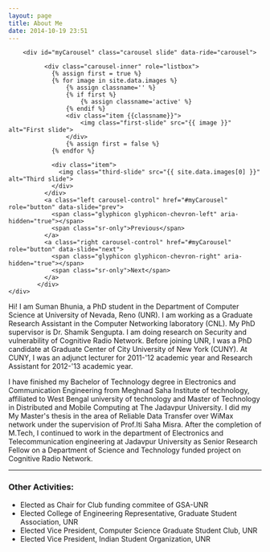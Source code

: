```yaml
---
layout: page
title: About Me
date: 2014-10-19 23:51
---
```


<div class="row">
	<div class="col-xs-12 col-sm-offset-1 col-sm-10 col-md-offset-1  col-md-10 col-lg-offset-1  col-lg-10 margin-top-large">


		<div id="myCarousel" class="carousel slide" data-ride="carousel">

		      <div class="carousel-inner" role="listbox">
		      	{% assign first = true %}
				{% for image in site.data.images %}
					{% assign classname='' %}
					{% if first %}
						{% assign classname='active' %}
					{% endif %}
					<div class="item {{classname}}">
		          		<img class="first-slide" src="{{ image }}" alt="First slide">
		        	</div>
		            {% assign first = false %}
          		{% endfor %}

		        <div class="item">
		          <img class="third-slide" src="{{ site.data.images[0] }}" alt="Third slide">
		        </div>
		      </div>
		      <a class="left carousel-control" href="#myCarousel" role="button" data-slide="prev">
		        <span class="glyphicon glyphicon-chevron-left" aria-hidden="true"></span>
		        <span class="sr-only">Previous</span>
		      </a>
		      <a class="right carousel-control" href="#myCarousel" role="button" data-slide="next">
		        <span class="glyphicon glyphicon-chevron-right" aria-hidden="true"></span>
		        <span class="sr-only">Next</span>
		      </a>
		    </div>
	</div>
</div>
<div?
	<script language="JavaScript" src="http://www.phdcomics.com/previewfeed_horiz.php"> </script>
</div>



<article markdown="1" class="margin-top-large">
Hi! I am Suman Bhunia, a PhD student in the Department of Computer Science at University of Nevada, Reno (UNR). I am working as a Graduate Research Assistant in the Computer Networking laboratory (CNL). My PhD supervisor is Dr. Shamik Sengupta. I am doing research on Security and vulnerability of Cognitive Radio Network. Before joining UNR, I was a PhD candidate at Graduate Center of City University of New York (CUNY). At CUNY, I was an adjunct lecturer for 2011-'12 academic year and Research Assistant for 2012-'13 academic year.

I have finished my Bachelor of Technology degree in Electronics and Communication Engineering from Meghnad Saha Institute of technology, affiliated to West Bengal university of technology and Master of Technology in Distributed and Mobile Computing at The Jadavpur University. I did my My Master's thesis in the area of Reliable Data Transfer over WiMax network under the supervision of Prof.Iti Saha Misra. After the completion of M.Tech, I continued to work in the department of Electronics and Telecommunication engineering at Jadavpur University as Senior Research Fellow on a Department of Science and Technology funded project on Cognitive Radio Network.

----------------------------------

### Other Activities:
- Elected as Chair for Club funding commitee of GSA-UNR
- Elected College of Engineering Representative, Graduate Student Association, UNR
- Elected Vice President, Computer Science Graduate Student Club, UNR
- Elected Vice President, Indian Student Organization, UNR


</article>
